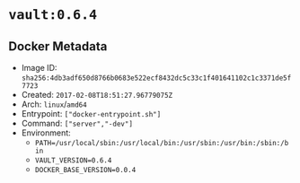 # `vault:0.6.4`

## Docker Metadata

- Image ID: `sha256:4db3adf650d8766b0683e522ecf8432dc5c33c1f401641102c1c3371de5f7723`
- Created: `2017-02-08T18:51:27.96779075Z`
- Arch: `linux`/`amd64`
- Entrypoint: `["docker-entrypoint.sh"]`
- Command: `["server","-dev"]`
- Environment:
  - `PATH=/usr/local/sbin:/usr/local/bin:/usr/sbin:/usr/bin:/sbin:/bin`
  - `VAULT_VERSION=0.6.4`
  - `DOCKER_BASE_VERSION=0.0.4`
